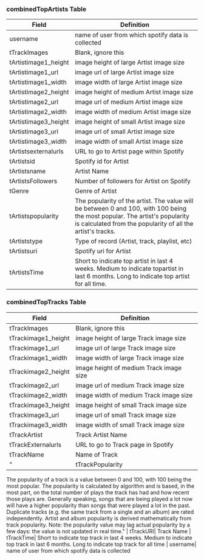 ### combinedTopArtists Table
| Field                  | Definition   
| -----------------------| ---------------------------------------------------------------------------------------------------------------------------
| username               | name of user from which spotify data is collected
| tTrackImages            | Blank, ignore this
| tArtistimage1_height| image height of large Artist image size
| tArtistimage1_url| image url of large Artist image size
| tArtistimage1_width| image width of large Artist image size
| tArtistimage2_height| image height of medium Artist image size
| tArtistimage2_url| image url of medium Artist image size
| tArtistimage2_width| image width of medium Artist image size
| tArtistimage3_height| image height of small Artist image size
| tArtistimage3_url| image url of small Artist image size
| tArtistimage3_width| image width of small Artist image size
| tArtistsexternalurls| URL to go to Artist page within Spotify
| tArtistsid| Spotify id for Artist
| tArtistsname| Artist Name
| tArtistsFollowers| Number of followers for Artist on Spotify
| tGenre| Genre of Artist
| tArtistspopularity| The popularity of the artist. The value will be between 0 and 100, with 100 being the most popular. The artist's popularity is calculated from the popularity of all the artist's tracks.
| tArtiststype| Type of record (Artist, track, playlist, etc)
| tArtistsuri| Spotify uri for Artist
| tArtistsTime| Short to indicate top artist in last 4 weeks. Medium to indicate topartist in last 6 months. Long to indicate top artist for all time.

### combinedTopTracks Table
| Field                  | Definition   
| -----------------------| ---------------------------------------------------------------------------------------------------------------------------
| tTrackImages| Blank, ignore this
| tTrackimage1_height| image height of large Track image size
| tTrackimage1_url| image url of large Track image size
| tTrackimage1_width| image width of large Track image size
| tTrackimage2_height| image height of medium Track image size
| tTrackimage2_url| image url of medium Track image size
| tTrackimage2_width| image width of medium Track image size
| tTrackimage3_height| image height of small Track image size
| tTrackimage3_url| image url of small Track image size
| tTrackimage3_width| image width of small Track image size
| tTrackArtist| Track Artist Name
| tTrackExternalurls| URL to go to Track page in Spotify
| tTrackName| Name of Track
"| tTrackPopularity| The popularity of the track. The value will be between 0 and 100, with 100 being the most popular.
The popularity of a track is a value between 0 and 100, with 100 being the most popular. The popularity is calculated by algorithm and is based, in the most part, on the total number of plays the track has had and how recent those plays are.
Generally speaking, songs that are being played a lot now will have a higher popularity than songs that were played a lot in the past. Duplicate tracks (e.g. the same track from a single and an album) are rated independently. Artist and album popularity is derived mathematically from track popularity. Note: the popularity value may lag actual popularity by a few days: the value is not updated in real time."
| tTrackURI| Track Name
| tTrackTime| Short to indicate top track in last 4 weeks. Medium to indicate top track in last 6 months. Long to indicate top track for all time
| username| name of user from which spotify data is collected
